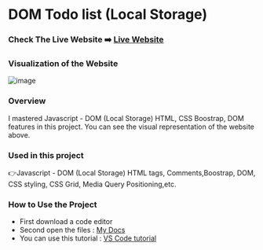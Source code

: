 # DOM Todo list (Local Storage)

### Check The Live Website ➡️ [Live Website](https://sekunev.github.io/Projects/29_Todo_List_DOM_Local_Str/)

### Visualization of the Website
![image](https://user-images.githubusercontent.com/101554737/191604112-6f52eec8-90ab-49ac-a4fd-71ebbcaac1a6.png)




### Overview

I mastered Javascript - DOM (Local Storage) HTML, CSS Boostrap, DOM features in this project. You can see the visual representation of the website above.

### Used in this project

👉Javascript - DOM (Local Storage) HTML tags, Comments,Boostrap, DOM, CSS styling, CSS Grid, Media Query Positioning,etc.

### How to Use the Project

- First download a code editor
- Second open the files : [My Docs](https://github.com/Sekunev/Projects/tree/main/29_Todo_List_DOM_Local_Str)
- You can use this tutorial : [VS Code tutorial](https://www.youtube.com/watch?v=fJEbVCrEMSE)
